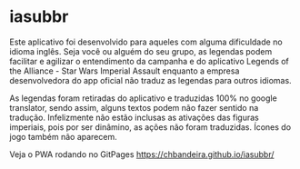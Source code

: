 # iasubbr

Este aplicativo foi desenvolvido para aqueles com alguma dificuldade no idioma inglês. Seja você ou alguém do seu grupo, as legendas podem facilitar e agilizar o entendimento da campanha e do aplicativo Legends of the Alliance - Star Wars Imperial Assault enquanto a empresa desenvolvedora do app oficial não traduz as legendas para outros idiomas.

As legendas foram retiradas do aplicativo e traduzidas 100% no google translator, sendo assim, alguns textos podem não fazer sentido na tradução. Infelizmente não estão inclusas as ativações das figuras imperiais, pois por ser dinâmino, as ações não foram traduzidas. Ícones do jogo também não aparecem.

Veja o PWA rodando no GitPages https://chbandeira.github.io/iasubbr/
